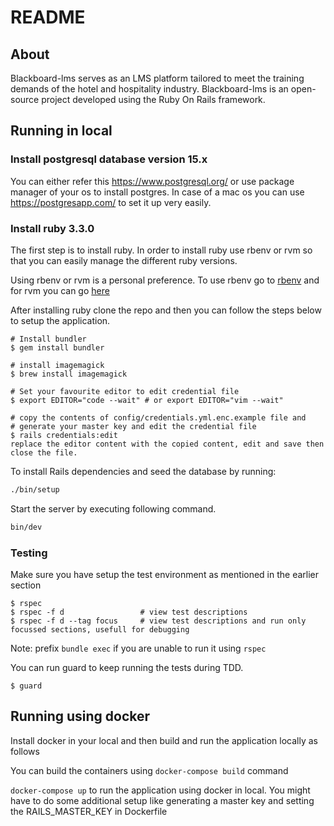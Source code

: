 # README

## About

Blackboard-lms serves as an LMS platform tailored to meet the training demands of the hotel and hospitality industry. Blackboard-lms is an open-source project developed using the Ruby On Rails framework.

## Running in local

### Install postgresql database version 15.x

You can either refer this https://www.postgresql.org/ or use package manager of your os to install postgres. In case of a mac os you can use https://postgresapp.com/ to set it up very easily.

### Install ruby 3.3.0

The first step is to install ruby. In order to install ruby use rbenv or rvm so that you can easily manage the different ruby versions.

Using rbenv or rvm is a personal preference. To use rbenv go to [rbenv](https://github.com/rbenv/rbenv) and for rvm you can go [here](https://rvm.io/)

After installing ruby clone the repo and then you can follow the steps below to setup the application.

```
# Install bundler
$ gem install bundler
```

```
# install imagemagick
$ brew install imagemagick
```

```
# Set your favourite editor to edit credential file
$ export EDITOR="code --wait" # or export EDITOR="vim --wait"

# copy the contents of config/credentials.yml.enc.example file and
# generate your master key and edit the credential file
$ rails credentials:edit
replace the editor content with the copied content, edit and save then close the file.
```

To install Rails dependencies and seed the database by running:

```bash
./bin/setup
```
Start the server by executing following command.

```bash
bin/dev
```

### Testing
Make sure you have setup the test environment as mentioned in the earlier section
```
$ rspec
$ rspec -f d                 # view test descriptions
$ rspec -f d --tag focus     # view test descriptions and run only focussed sections, usefull for debugging
```
Note: prefix `bundle exec` if you are unable to run it using `rspec`

You can run guard to keep running the tests during TDD.

```
$ guard
```

## Running using docker

Install docker in your local and then build and run the application locally as follows

You can build the containers using `docker-compose build` command

`docker-compose up` to run the application using docker in local.
You might have to do some additional setup like generating a master key and setting the RAILS_MASTER_KEY in Dockerfile
